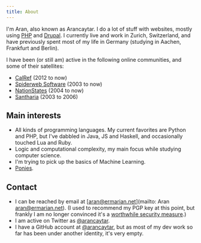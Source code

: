 ```yaml
---
title: About
---
```

I'm Aran, also known as Arancaytar. I do a lot of stuff with websites,
mostly using [PHP](https://php.net/) and [Drupal](https://www.drupal.org/).
I currently live and work in Zurich, Switzerland, and have previously spent most
of my life in Germany (studying in Aachen, Frankfurt and Berlin).

I have been (or still am) active in the following online communities, and some
of their satellites:

- [CalRef](https://calref.net) (2012 to now)
- [Spiderweb Software](https://spiderwebforums.ipbhost.com/) (2003 to now)
- [NationStates](https://www.nationstates.net/) (2004 to now)
- [Santharia](http://www.santharia.com/) (2003 to 2006)

## Main interests

- All kinds of programming languages. My current favorites are Python and PHP,
  but I've dabbled in Java, JS and Haskell, and occasionally touched Lua and Ruby.
- Logic and computational complexity, my main focus while studying computer science.
- I'm trying to pick up the basics of Machine Learning.
- [Ponies](https://www.fimfiction.net/).

## Contact

- I can be reached by email at [aran@ermarian.net](mailto: Aran <aran@ermarian.net>).
  (I used to recommend my PGP key at this point, but frankly I am no longer
  convinced it's a [worthwhile security measure](/about/security).)
- I am active on Twitter as [@arancaytar](https://twitter.com/arancaytar).
- I have a GitHub account at [@arancaytar](https://github.com/arancaytar), but
  as most of my dev work so far has been under another identity, it's very empty.
